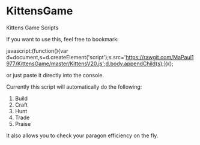 # KittensGame
Kittens Game Scripts

If you want to use this, feel free to bookmark:

javascript:(function(){var d=document,s=d.createElement('script');s.src='https://rawgit.com/MaPaul1977/KittensGame/master/KittensV20.js';d.body.appendChild(s);})();

or just paste it directly into the console.

Currently this script will automatically do the following:

1) Build
2) Craft
3) Hunt
4) Trade
5) Praise

It also allows you to check your paragon efficiency on the fly.
